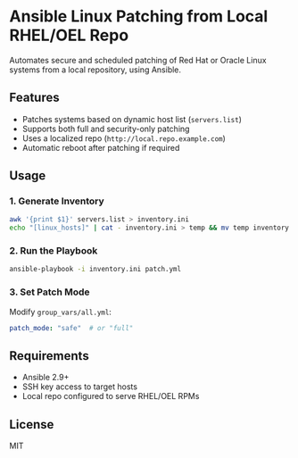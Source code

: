 # Ansible Linux Patching from Local RHEL/OEL Repo

Automates secure and scheduled patching of Red Hat or Oracle Linux systems from a local repository, using Ansible.

## Features

- Patches systems based on dynamic host list (`servers.list`)
- Supports both full and security-only patching
- Uses a localized repo (`http://local.repo.example.com`)
- Automatic reboot after patching if required

## Usage

### 1. Generate Inventory
```bash
awk '{print $1}' servers.list > inventory.ini
echo "[linux_hosts]" | cat - inventory.ini > temp && mv temp inventory.ini
```

### 2. Run the Playbook
```bash
ansible-playbook -i inventory.ini patch.yml
```

### 3. Set Patch Mode
Modify `group_vars/all.yml`:
```yaml
patch_mode: "safe"  # or "full"
```

## Requirements

- Ansible 2.9+
- SSH key access to target hosts
- Local repo configured to serve RHEL/OEL RPMs

## License

MIT
